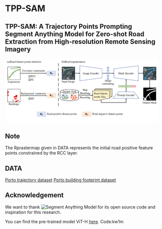 # TPP-SAM
## TPP-SAM: A Trajectory Points Prompting Segment Anything Model for Zero-shot Road Extraction from High-resolution Remote Sensing Imagery
![TPP-SAM framework](https://github.com/Tra-sam/TPP-SAM/blob/main/image/TPP-SAM.png)


## Note
The Rprastermap given in DATA represents the initial road positive feature points constrained by the RCC layer.

## DATA
 [Porto trajectory dataset](https://tianchi.aliyun.com/dataset/94216)
 [Porto building footprint dataset](https://zenodo.org/records/11391077)



## Acknowledgement
We want to thank ![Segment Anything Model](https://github.com/facebookresearch/segment-anything) for its open source code and inspiration for this research.

You can find the pre-trained model ViT-H [here](https://pan.baidu.com/s/1lTuAIDK82k7S4_C9GIewhQ). Code:kw1m




